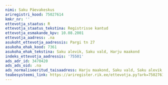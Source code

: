 ```yaml
---
nimi: Saku Päevakeskus
ariregistri_kood: 75027614
kmkr_nr: ''
ettevotja_staatus: R
ettevotja_staatus_tekstina: Registrisse kantud
ettevotja_esmakande_kpv: 10.08.2001
ettevotja_aadress: .na
asukoht_ettevotja_aadressis: Pargi tn 27
asukoha_ehak_kood: 7361
asukoha_ehak_tekstina: Saku alevik, Saku vald, Harju maakond
indeks_ettevotja_aadressis: '75501'
ads_adr_id: 3470420
ads_ads_oid: .na
ads_normaliseeritud_taisaadress: Harju maakond, Saku vald, Saku alevik, Pargi tn 27
teabesysteemi_link: https://ariregister.rik.ee/ettevotja.py?ark=75027614&ref=rekvisiidid
---
```

